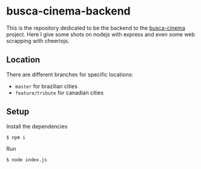 # busca-cinema-backend

This is the repository dedicated to be the backend to the [busca-cinema](https://github.com/Jefferson227/busca-cinema) project. Here I give some shots on nodejs with express and even some web scrapping with cheeriojs.

## Location

There are different branches for specific locations:
* `master` for brazilian cities
* `feature/tribute` for canadian cities

## Setup

Install the dependencies
```sh
$ npm i
```

Run
```sh
$ node index.js
```
